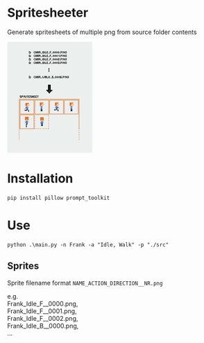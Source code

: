 # Spritesheeter
Generate spritesheets of multiple png from source folder contents

![preview](preview.png?raw=true "preview")

# Installation
```
pip install pillow prompt_toolkit
``` 

# Use
```
python .\main.py -n Frank -a "Idle, Walk" -p "./src"
```
## Sprites
Sprite filename format ```NAME_ACTION_DIRECTION__NR.png```  

e.g.  
Frank_Idle_F__0000.png,  
Frank_Idle_F__0001.png,  
Frank_Idle_F__0002.png,  
Frank_Idle_B__0000.png,  
...

